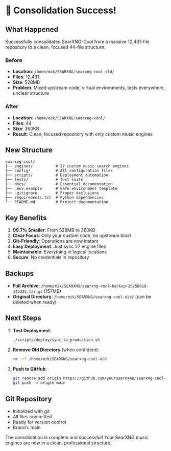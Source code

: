 # 🎉 Consolidation Success!

## What Happened

Successfully consolidated SearXNG-Cool from a massive 12,431-file repository to a clean, focused 44-file structure.

### Before
- **Location**: `/home/mik/SEARXNG/searxng-cool-old/`
- **Files**: 12,431
- **Size**: 528MB
- **Problem**: Mixed upstream code, virtual environments, tests everywhere, unclear structure

### After
- **Location**: `/home/mik/SEARXNG/searxng-cool/`
- **Files**: 44
- **Size**: 360KB
- **Result**: Clean, focused repository with only custom music engines

## New Structure

```
searxng-cool/
├── engines/          # 27 custom music search engines
├── config/           # All configuration files
├── scripts/          # Deployment automation
├── tests/            # Test suite
├── docs/             # Essential documentation
├── .env.example      # Safe environment template
├── .gitignore        # Proper exclusions
├── requirements.txt  # Python dependencies
└── README.md         # Project documentation
```

## Key Benefits

1. **99.7% Smaller**: From 528MB to 360KB
2. **Clear Focus**: Only your custom code, no upstream bloat
3. **Git-Friendly**: Operations are now instant
4. **Easy Deployment**: Just sync 27 engine files
5. **Maintainable**: Everything in logical locations
6. **Secure**: No credentials in repository

## Backups

- **Full Archive**: `/home/mik/SEARXNG/searxng-cool-backup-20250619-142325.tar.gz` (157MB)
- **Original Directory**: `/home/mik/SEARXNG/searxng-cool-old/` (can be deleted when ready)

## Next Steps

1. **Test Deployment**:
   ```bash
   ./scripts/deploy/sync_to_production.sh
   ```

2. **Remove Old Directory** (when confident):
   ```bash
   rm -rf /home/mik/SEARXNG/searxng-cool-old
   ```

3. **Push to GitHub**:
   ```bash
   git remote add origin https://github.com/yourusername/searxng-cool-engines.git
   git push -u origin main
   ```

## Git Repository

- Initialized with git
- All files committed
- Ready for version control
- Branch: main

The consolidation is complete and successful! Your SearXNG music engines are now in a clean, professional structure.